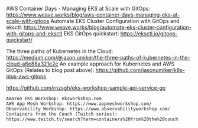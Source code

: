 AWS Container Days - Managing EKS at Scale with GitOps: https://www.weave.works/blog/aws-container-days-managing-eks-at-scale-with-gitops
Automate EKS Cluster Configuration with GitOps and eksctl: https://www.weave.works/blog/automate-eks-cluster-configuration-with-gitops-and-eksctl
EKS GitOps quickstart: https://eksctl.io/gitops-quickstart/

The three paths of Kubernetes in the Cloud: https://medium.com/@jason.umiker/the-three-paths-of-kubernetes-in-the-cloud-a6e88a321e2e
An example approach for Kubernetes and AWS GitOps (Relates to blog post above): https://github.com/jasonumiker/k8s-plus-aws-gitops

https://github.com/rnzsgh/eks-workshop-sample-api-service-go


    Amazon EKS Workshop: eksworkshop.com 
    AWS App Mesh Workshop: https://www.appmeshworkshop.com/ 
    Observability Workshop: https://www.observabilityworkshop.com/ 
    Containers from the Couch (Twitch series): https://www.twitch.tv/search?term=containers%20from%20the%20couch 
